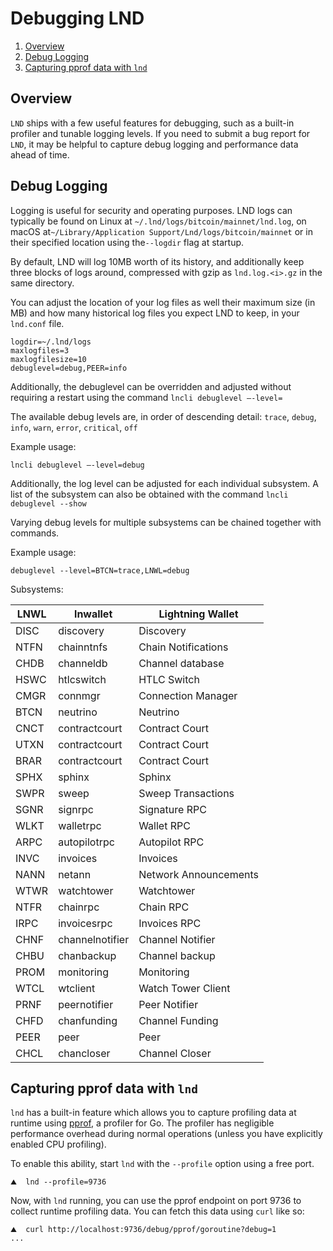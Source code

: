 # Debugging LND

1. [Overview](debugging\_lnd.md#overview)
2. [Debug Logging](debugging\_lnd.md#debug-logging)
3. [Capturing pprof data with `lnd`](debugging\_lnd.md#capturing-pprof-data-with-lnd)

## Overview

`LND` ships with a few useful features for debugging, such as a built-in profiler and tunable logging levels. If you need to submit a bug report for `LND`, it may be helpful to capture debug logging and performance data ahead of time.

## Debug Logging

Logging is useful for security and operating purposes. LND logs can typically be found on Linux at `~/.lnd/logs/bitcoin/mainnet/lnd.log`, on macOS at ​​`~/Library/Application Support/Lnd/logs/bitcoin/mainnet` or in their specified location using the`--logdir` flag at startup.

By default, LND will log 10MB worth of its history, and additionally keep three blocks of logs around, compressed with gzip as `lnd.log.<i>.gz` in the same directory.

You can adjust the location of your log files as well their maximum size (in MB) and how many historical log files you expect LND to keep, in your `lnd.conf` file.

`logdir=~/.lnd/logs`\
`maxlogfiles=3`\
`maxlogfilesize=10`\
`debuglevel=debug,PEER=info`

Additionally, the debuglevel can be overridden and adjusted without requiring a restart using the command `lncli debuglevel –-level=`

The available debug levels are, in order of descending detail: `trace`, `debug`, `info`, `warn`, `error`, `critical`, `off`

Example usage:

`lncli debuglevel –-level=debug`

Additionally, the log level can be adjusted for each individual subsystem. A list of the subsystem can also be obtained with the command `lncli debuglevel --show`

Varying debug levels for multiple subsystems can be chained together with commands.

Example usage:

`debuglevel --level=BTCN=trace,LNWL=debug`

Subsystems:

| LNWL | lnwallet        | Lightning Wallet      |
| ---- | --------------- | --------------------- |
| DISC | discovery       | Discovery             |
| NTFN | chainntnfs      | Chain Notifications   |
| CHDB | channeldb       | Channel database      |
| HSWC | htlcswitch      | HTLC Switch           |
| CMGR | connmgr         | Connection Manager    |
| BTCN | neutrino        | Neutrino              |
| CNCT | contractcourt   | Contract Court        |
| UTXN | contractcourt   | Contract Court        |
| BRAR | contractcourt   | Contract Court        |
| SPHX | sphinx          | Sphinx                |
| SWPR | sweep           | Sweep Transactions    |
| SGNR | signrpc         | Signature RPC         |
| WLKT | walletrpc       | Wallet RPC            |
| ARPC | autopilotrpc    | Autopilot RPC         |
| INVC | invoices        | Invoices              |
| NANN | netann          | Network Announcements |
| WTWR | watchtower      | Watchtower            |
| NTFR | chainrpc        | Chain RPC             |
| IRPC | invoicesrpc     | Invoices RPC          |
| CHNF | channelnotifier | Channel Notifier      |
| CHBU | chanbackup      | Channel backup        |
| PROM | monitoring      | Monitoring            |
| WTCL | wtclient        | Watch Tower Client    |
| PRNF | peernotifier    | Peer Notifier         |
| CHFD | chanfunding     | Channel Funding       |
| PEER | peer            | Peer                  |
| CHCL | chancloser      | Channel Closer        |

## Capturing pprof data with `lnd`

`lnd` has a built-in feature which allows you to capture profiling data at runtime using [pprof](https://golang.org/pkg/runtime/pprof/), a profiler for Go. The profiler has negligible performance overhead during normal operations (unless you have explicitly enabled CPU profiling).

To enable this ability, start `lnd` with the `--profile` option using a free port.

```
⛰  lnd --profile=9736
```

Now, with `lnd` running, you can use the pprof endpoint on port 9736 to collect runtime profiling data. You can fetch this data using `curl` like so:

```
⛰  curl http://localhost:9736/debug/pprof/goroutine?debug=1
...
```
